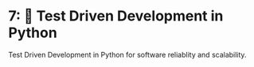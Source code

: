 # 7: :test_tube: Test Driven Development in Python
Test Driven Development in Python for software reliablity and scalability.




